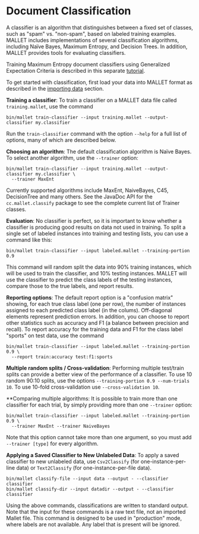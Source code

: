 # Document Classification

A classifier is an algorithm that distinguishes between a fixed set of classes, such as "spam" vs. "non-spam", based on labeled training examples. MALLET includes implementations of several classification algorithms, including Naïve Bayes, Maximum Entropy, and Decision Trees. In addition, MALLET provides tools for evaluating classifiers.

Training Maximum Entropy document classifiers using Generalized Expectation Criteria is described in this separate [tutorial](ge-classification).

To get started with classification, first load your data into MALLET format as described in the [importing data](import) section.

**Training a classifier**: To train a classifier on a MALLET data file called `training.mallet`, use the command

    bin/mallet train-classifier --input training.mallet --output-classifier my.classifier

Run the `train-classifier` command with the option `--help` for a full list of options, many of which are described below.

**Choosing an algorithm**: The default classification algorithm is Naïve Bayes. To select another algorithm, use the `--trainer` option:

    bin/mallet train-classifier --input training.mallet --output-classifier my.classifier \
      --trainer MaxEnt

Currently supported algorithms include MaxEnt, NaiveBayes, C45, DecisionTree and many others. See the JavaDoc API for the `cc.mallet.classify` package to see the complete current list of Trainer classes.

**Evaluation**: No classifier is perfect, so it is important to know whether a classifier is producing good results on data not used in training. To split a single set of labeled instances into training and testing lists, you can use a command like this:

    bin/mallet train-classifier --input labeled.mallet --training-portion 0.9

This command will random split the data into 90% training instances, which will be used to train the classifier, and 10% testing instances. MALLET will use the classifier to predict the class labels of the testing instances, compare those to the true labels, and report results.

**Reporting options**: The default report option is a "confusion matrix" showing, for each true class label (one per row), the number of instances assigned to each predicted class label (in the colums). Off-diagonal elements represent prediction errors. In addition, you can choose to report other statistics such as accuracy and F1 (a balance between precision and recall). To report accuracy for the training data and F1 for the class label "sports" on test data, use the command

    bin/mallet train-classifier --input labeled.mallet --training-portion 0.9 \
      --report train:accuracy test:f1:sports

**Multiple random splits / Cross-validation**: Performing multiple test/train splits can provide a better view of the performance of a classifier. To use 10 random 90:10 splits, use the options `--training-portion 0.9 --num-trials 10`. To use 10-fold cross-validation use `--cross-validation 10`.

**Comparing multiple algorithms: It is possible to train more than one classifier for each trial, by simply providing more than one `--trainer` option:

    bin/mallet train-classifier --input labeled.mallet --training-portion 0.9 \
      --trainer MaxEnt --trainer NaiveBayes
      
Note that this option cannot take more than one argument, so you must add `--trainer [type]` for every algorithm.

**Applying a Saved Classifier to New Unlabeled Data**: To apply a saved classifier to new unlabeled data, use `Csv2Classify` (for one-instance-per-line data) or `Text2Classify` (for one-instance-per-file data).

    bin/mallet classify-file --input data --output - --classifier classifier
    bin/mallet classify-dir --input datadir --output - --classifier classifier

Using the above commands, classifications are written to standard output. Note that the input for these commands is a raw text file, not an imported Mallet file. This command is designed to be used in "production" mode, where labels are not available. Any label that is present will be ignored.
